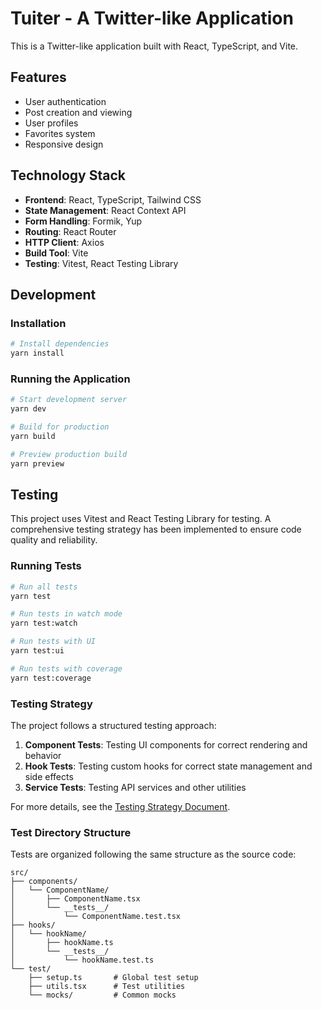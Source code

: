 # Tuiter - A Twitter-like Application

This is a Twitter-like application built with React, TypeScript, and Vite.

## Features

- User authentication
- Post creation and viewing
- User profiles
- Favorites system
- Responsive design

## Technology Stack

- **Frontend**: React, TypeScript, Tailwind CSS
- **State Management**: React Context API
- **Form Handling**: Formik, Yup
- **Routing**: React Router
- **HTTP Client**: Axios
- **Build Tool**: Vite
- **Testing**: Vitest, React Testing Library

## Development

### Installation

```bash
# Install dependencies
yarn install
```

### Running the Application

```bash
# Start development server
yarn dev

# Build for production
yarn build

# Preview production build
yarn preview
```

## Testing

This project uses Vitest and React Testing Library for testing. A comprehensive testing strategy has been implemented to ensure code quality and reliability.

### Running Tests

```bash
# Run all tests
yarn test

# Run tests in watch mode
yarn test:watch

# Run tests with UI
yarn test:ui

# Run tests with coverage
yarn test:coverage
```

### Testing Strategy

The project follows a structured testing approach:

1. **Component Tests**: Testing UI components for correct rendering and behavior
2. **Hook Tests**: Testing custom hooks for correct state management and side effects
3. **Service Tests**: Testing API services and other utilities

For more details, see the [Testing Strategy Document](src/test/TESTING_STRATEGY.md).

### Test Directory Structure

Tests are organized following the same structure as the source code:

```
src/
├── components/
│   └── ComponentName/
│       ├── ComponentName.tsx
│       └── __tests__/
│           └── ComponentName.test.tsx
├── hooks/
│   └── hookName/
│       ├── hookName.ts
│       └── __tests__/
│           └── hookName.test.ts
└── test/
    ├── setup.ts       # Global test setup
    ├── utils.tsx      # Test utilities
    └── mocks/         # Common mocks
```
